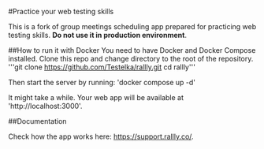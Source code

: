 #Practice your web testing skills

This is a fork of group meetings scheduling app prepared for practicing web testing skills. __Do not use it in production environment__. 

##How to run it with Docker
You need to have Docker and Docker Compose installed. 
Clone this repo and change directory to the root of the repository.
'''git clone https://github.com/Testelka/rallly.git
cd rallly'''

Then start the server by running:
'docker compose up -d'

It might take a while. Your web app will be available at 'http://localhost:3000'.

##Documentation

Check how the app works here: https://support.rallly.co/.
